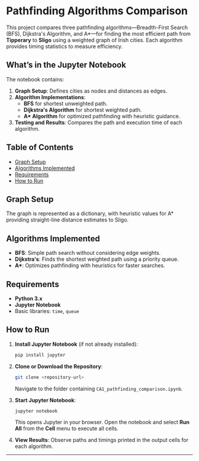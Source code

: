 
# Pathfinding Algorithms Comparison

This project compares three pathfinding algorithms—Breadth-First Search (BFS), Dijkstra's Algorithm, and A*—for finding the most efficient path from **Tipperary** to **Sligo** using a weighted graph of Irish cities. Each algorithm provides timing statistics to measure efficiency.

## What’s in the Jupyter Notebook

The notebook contains:
1. **Graph Setup**: Defines cities as nodes and distances as edges.
2. **Algorithm Implementations**:
   - **BFS** for shortest unweighted path.
   - **Dijkstra's Algorithm** for shortest weighted path.
   - **A\* Algorithm** for optimized pathfinding with heuristic guidance.
3. **Testing and Results**: Compares the path and execution time of each algorithm.

## Table of Contents

- [Graph Setup](#graph-setup)
- [Algorithms Implemented](#algorithms-implemented)
- [Requirements](#requirements)
- [How to Run](#how-to-run)

## Graph Setup

The graph is represented as a dictionary, with heuristic values for A* providing straight-line distance estimates to Sligo.

## Algorithms Implemented

- **BFS**: Simple path search without considering edge weights.
- **Dijkstra's**: Finds the shortest weighted path using a priority queue.
- **A\***: Optimizes pathfinding with heuristics for faster searches.

## Requirements

- **Python 3.x**
- **Jupyter Notebook**
- Basic libraries: `time`, `queue`

## How to Run

1. **Install Jupyter Notebook** (if not already installed):
   ```bash
   pip install jupyter
   ```

2. **Clone or Download the Repository**:
   ```bash
   git clone <repository-url>
   ```
   Navigate to the folder containing `CA1_pathfinding_comparison.ipynb`.

3. **Start Jupyter Notebook**:
   ```bash
   jupyter notebook
   ```
   This opens Jupyter in your browser. Open the notebook and select **Run All** from the **Cell** menu to execute all cells.

4. **View Results**: Observe paths and timings printed in the output cells for each algorithm.

---

